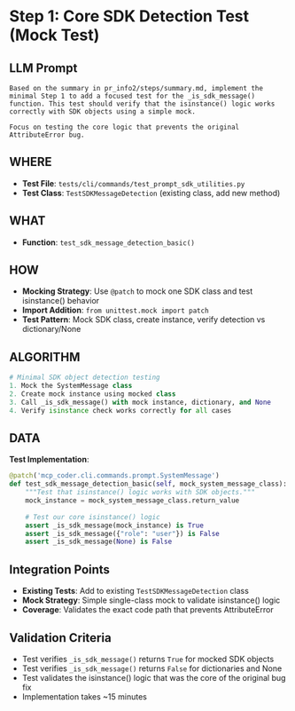 # Step 1: Core SDK Detection Test (Mock Test)

## LLM Prompt
```
Based on the summary in pr_info2/steps/summary.md, implement the minimal Step 1 to add a focused test for the _is_sdk_message() function. This test should verify that the isinstance() logic works correctly with SDK objects using a simple mock.

Focus on testing the core logic that prevents the original AttributeError bug.
```

## WHERE
- **Test File**: `tests/cli/commands/test_prompt_sdk_utilities.py`
- **Test Class**: `TestSDKMessageDetection` (existing class, add new method)

## WHAT
- **Function**: `test_sdk_message_detection_basic()`

## HOW
- **Mocking Strategy**: Use `@patch` to mock one SDK class and test isinstance() behavior
- **Import Addition**: `from unittest.mock import patch`
- **Test Pattern**: Mock SDK class, create instance, verify detection vs dictionary/None

## ALGORITHM
```python
# Minimal SDK object detection testing
1. Mock the SystemMessage class 
2. Create mock instance using mocked class
3. Call _is_sdk_message() with mock instance, dictionary, and None
4. Verify isinstance check works correctly for all cases
```

## DATA
**Test Implementation**:
```python
@patch('mcp_coder.cli.commands.prompt.SystemMessage')
def test_sdk_message_detection_basic(self, mock_system_message_class):
    """Test that isinstance() logic works with SDK objects."""
    mock_instance = mock_system_message_class.return_value
    
    # Test our core isinstance() logic
    assert _is_sdk_message(mock_instance) is True
    assert _is_sdk_message({"role": "user"}) is False
    assert _is_sdk_message(None) is False
```

## Integration Points
- **Existing Tests**: Add to existing `TestSDKMessageDetection` class
- **Mock Strategy**: Simple single-class mock to validate isinstance() logic
- **Coverage**: Validates the exact code path that prevents AttributeError

## Validation Criteria
- Test verifies `_is_sdk_message()` returns `True` for mocked SDK objects
- Test verifies `_is_sdk_message()` returns `False` for dictionaries and None
- Test validates the isinstance() logic that was the core of the original bug fix
- Implementation takes ~15 minutes

